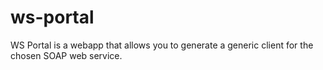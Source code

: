 # ws-portal
WS Portal is a webapp that allows you to generate a generic client for the chosen SOAP web service.
